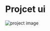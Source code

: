 # Projcet ui
<img src="https://scontent.fdac22-1.fna.fbcdn.net/v/t39.30808-6/292108212_2288763747943006_2743565051079760893_n.jpg?_nc_cat=104&ccb=1-7&_nc_sid=0debeb&_nc_eui2=AeFZW3OcqUqfaj2Rc3ewWAS9Mc3w4M1yljIxzfDgzXKWMlAxfhoca1zzclEDUa32qpNuCmViiPCrRWRUez5czWBO&_nc_ohc=34KPuVxwGLUAX_bFPtW&_nc_ht=scontent.fdac22-1.fna&oh=00_AT-s4lrz-JYW_whObPrZ1Wm77GMvO3Xe87a5w7QjdbCCSg&oe=62CAB442" alt="project image"/>
